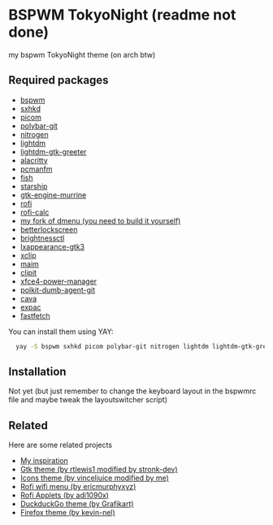 
# BSPWM TokyoNight (readme not done)
my bspwm TokyoNight theme (on arch btw)
## Required packages
- [bspwm](https://archlinux.org/packages/extra/x86_64/bspwm/)
- [sxhkd](https://archlinux.org/packages/extra/x86_64/sxhkd/)
- [picom](https://archlinux.org/packages/extra/x86_64/picom/)
- [polybar-git](https://aur.archlinux.org/packages/polybar-git)
- [nitrogen](https://archlinux.org/packages/extra/x86_64/nitrogen/)
- [lightdm](https://archlinux.org/packages/extra/x86_64/lightdm//)
- [lightdm-gtk-greeter](https://archlinux.org/packages/extra/x86_64/lightdm-gtk-greeter/)
- [alacritty](https://archlinux.org/packages/extra/x86_64/alacritty/)
- [pcmanfm](https://archlinux.org/packages/extra/x86_64/pcmanfm/)
- [fish](https://archlinux.org/packages/extra/x86_64/fish/)
- [starship](https://archlinux.org/packages/extra/x86_64/starship/)
- [gtk-engine-murrine](https://archlinux.org/packages/extra/x86_64/gtk-engine-murrine/)
- [rofi](https://archlinux.org/packages/extra/x86_64/rofi/)
- [rofi-calc](https://archlinux.org/packages/extra/x86_64/rofi-calc/)
- [my fork of dmenu (you need to build it yourself)](https://github.com/andro404-MC/dmenu)
- [betterlockscreen](https://aur.archlinux.org/packages/betterlockscreen)
- [brightnessctl](https://archlinux.org/packages/extra/x86_64/brightnessctl/)
- [lxappearance-gtk3](https://archlinux.org/packages/extra/x86_64/lxappearance-gtk3/)
- [xclip](https://archlinux.org/packages/extra/x86_64/xclip/)
- [maim](https://archlinux.org/packages/extra/x86_64/maim/)
- [clipit](https://aur.archlinux.org/packages/clipit)
- [xfce4-power-manager](https://archlinux.org/packages/extra/x86_64/xfce4-power-manager/)
- [polkit-dumb-agent-git](https://aur.archlinux.org/packages/polkit-dumb-agent-git)
- [cava](https://aur.archlinux.org/packages/cava)
- [expac](https://archlinux.org/packages/extra/x86_64/expac/)
- [fastfetch](https://aur.archlinux.org/packages/fastfetch)

You can install them using YAY:
```bash
  yay -S bspwm sxhkd picom polybar-git nitrogen lightdm lightdm-gtk-greeter alacritty pcmanfm fish starship gtk-engine-murrine rofi rofi-calc betterlockscreen brightnessctl lxappearance-gtk3 xclip maim clipit xfce4-power-manager polkit-dumb-agent-git cava expac
```

## Installation
Not yet (but just remember to change the keyboard layout in the bspwmrc file and maybe tweak the layoutswitcher script)
## Related

Here are some related projects

- [My inspiration](https://github.com/stronk-dev/Tokyo-Night-Linux)
- [Gtk theme (by rtlewis1 modified by stronk-dev)](https://github.com/rtlewis1/GTK/tree/Material-Black-Colors-Desktop)
- [Icons theme (by vinceliuice modified by me)](https://github.com/vinceliuice/Tela-circle-icon-theme)
- [Rofi wifi menu (by ericmurphyxyz)](https://github.com/ericmurphyxyz/rofi-wifi-menu)
- [Rofi Applets (by adi1090x)](https://github.com/adi1090x/rofi)
- [DuckduckGo theme (by Grafikart)](https://duckduckgo.com/?kae=d&ks=m&kak=-1&kax=-1&kaq=-1&kap=-1&kao=-1&kau=-1&k5=1&k7=1a1b26&kj=16161e&kx=1abc9c&k21=16161E&k18=-1&ka=e&kaa=BB9AF7&k9=C0CAF5&k8=6183BB&kt=e)
- [Firefox theme (by kevin-nel)](https://addons.mozilla.org/en-US/firefox/addon/tokyonight_vim/)


